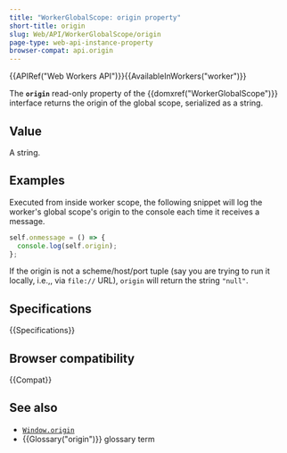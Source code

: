 ```yaml
---
title: "WorkerGlobalScope: origin property"
short-title: origin
slug: Web/API/WorkerGlobalScope/origin
page-type: web-api-instance-property
browser-compat: api.origin
---
```


{{APIRef("Web Workers API")}}{{AvailableInWorkers("worker")}}

The **`origin`** read-only property of the {{domxref("WorkerGlobalScope")}} interface returns the origin of the global scope, serialized as a string.

## Value

A string.

## Examples

Executed from inside worker scope, the following snippet will log the worker's global scope's origin to the console each time it receives a message.

```js
self.onmessage = () => {
  console.log(self.origin);
};
```

If the origin is not a scheme/host/port tuple (say you are trying to run it locally, i.e.,, via `file://` URL), `origin` will return the string `"null"`.

## Specifications

{{Specifications}}

## Browser compatibility

{{Compat}}

## See also

- [`Window.origin`](/en-US/docs/Web/API/Window/origin)
- {{Glossary("origin")}} glossary term
